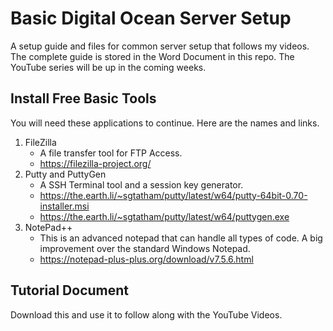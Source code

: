 # Basic Digital Ocean Server Setup
A setup guide and files for common server setup that follows my videos. The complete guide is stored in the Word Document in this repo. The YouTube series will be up in the coming weeks.

## Install Free Basic Tools
You will need these applications to continue. Here are the names and links.

1. FileZilla
    - A file transfer tool for FTP Access.
    - https://filezilla-project.org/
2. Putty and PuttyGen
    - A SSH Terminal tool and a session key generator.
    - https://the.earth.li/~sgtatham/putty/latest/w64/putty-64bit-0.70-installer.msi
    - https://the.earth.li/~sgtatham/putty/latest/w64/puttygen.exe
3. NotePad++
    - This is an advanced notepad that can handle all types of code. A big improvement over the standard Windows Notepad.
    - https://notepad-plus-plus.org/download/v7.5.6.html

## Tutorial Document
Download this and use it to follow along with the YouTube Videos.
